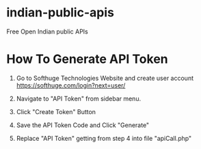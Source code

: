 # indian-public-apis
Free Open Indian public APIs 

# How To Generate API Token
1. Go to Softhuge Technologies Website and create user account
    https://softhuge.com/login?next=user/

2. Navigate to "API Token" from sidebar menu.
3. Click "Create Token" Button
4. Save the API Token Code and Click "Generate"
5. Replace "API Token" getting from step 4 into file "apiCall.php"